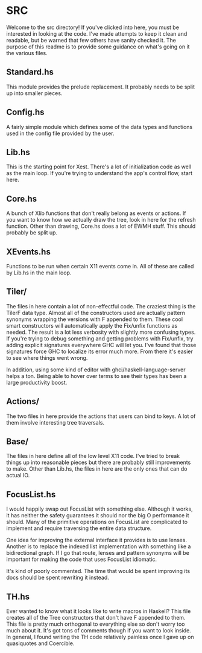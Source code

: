 # SRC

Welcome to the src directory! If you've clicked into here, you must be
interested in looking at the code. I've made attempts to keep it clean and
readable, but be warned that few others have sanity checked it. The purpose of
this readme is to provide some guidance on what's going on it the various files.

## Standard.hs

This module provides the prelude replacement. It probably needs to be split up
into smaller pieces.

## Config.hs

A fairly simple module which defines some of the data types and functions used
in the config file provided by the user.

## Lib.hs

This is the starting point for Xest. There's a lot of initialization code as
well as the main loop. If you're trying to understand the app's control flow,
start here.

## Core.hs

A bunch of Xlib functions that don't really belong as events or actions. If you
want to know how we actually draw the tree, look in here for the refresh
function. Other than drawing, Core.hs does a lot of EWMH stuff. This should
probably be split up.

## XEvents.hs

Functions to be run when certain X11 events come in. All of these are called by
Lib.hs in the main loop.

## Tiler/

The files in here contain a lot of non-effectful code. The craziest thing is the
TilerF data type. Almost all of the constructors used are actually pattern
synonyms wrapping the versions with F appended to them. These cool smart
constructors will automatically apply the Fix/unfix functions as needed. The
result is a lot less verbosity with slightly more confusing types. If you're
trying to debug something and getting problems with Fix/unfix, try adding
explicit signatures everywhere GHC will let you. I've found that those
signatures force GHC to localize its error much more. From there it's easier to
see where things went wrong.

In addition, using some kind of editor with ghci/haskell-language-server
helps a ton. Being able to hover over terms to see their types has been a large
productivity boost.

## Actions/

The two files in here provide the actions that users can bind to keys. A lot of
them involve interesting tree traversals.

## Base/

The files in here define all of the low level X11 code. I've tried to break
things up into reasonable pieces but there are probably still improvements to
make. Other than Lib.hs, the files in here are the only ones that can do actual
IO.

## FocusList.hs

I would happily swap out FocusList with something else. Although it works, it
has neither the safety guarantees it should nor the big O performance it should.
Many of the primitive operations on FocusList are complicated to implement and
require traversing the entire data structure.

One idea for improving the external interface it provides is to use lenses.
Another is to replace the indexed list implementation with something like a
bidirectional graph. If I go that route, lenses and pattern synonyms will be
important for making the code that uses FocusList idiomatic.

It's kind of poorly commented. The time that would be spent improving its docs
should be spent rewriting it instead.

## TH.hs

Ever wanted to know what it looks like to write macros in Haskell? This file
creates all of the Tree constructors that don't have F appended to them. This
file is pretty much orthogonal to everything else so don't worry too much about
it. It's got tons of comments though if you want to look inside. In general, I
found writing the TH code relatively painless once I gave up on quasiquotes and
Coercible.
